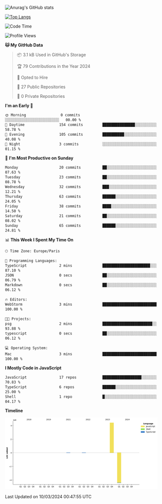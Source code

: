 ![Anurag's GitHub stats](https://github-readme-stats.vercel.app/api?username=sufiane&theme=dark&show_icons=true&count_private=true)


[![Top Langs](https://github-readme-stats.vercel.app/api/top-langs/?username=sufiane&layout=compact)](https://github.com/anuraghazra/github-readme-stats)

<!--START_SECTION:waka-->
![Code Time](http://img.shields.io/badge/Code%20Time-1%2C018%20hrs%2048%20mins-blue)

![Profile Views](http://img.shields.io/badge/Profile%20Views-0-blue)

**🐱 My GitHub Data** 

> 📦 3.1 kB Used in GitHub's Storage 
 > 
> 🏆 79 Contributions in the Year 2024
 > 
> 💼 Opted to Hire
 > 
> 📜 27 Public Repositories 
 > 
> 🔑 0 Private Repositories 
 > 
**I'm an Early 🐤** 

```text
🌞 Morning                0 commits           ░░░░░░░░░░░░░░░░░░░░░░░░░   00.00 % 
🌆 Daytime                154 commits         ███████████████░░░░░░░░░░   58.78 % 
🌃 Evening                105 commits         ██████████░░░░░░░░░░░░░░░   40.08 % 
🌙 Night                  3 commits           ░░░░░░░░░░░░░░░░░░░░░░░░░   01.15 % 
```
📅 **I'm Most Productive on Sunday** 

```text
Monday                   20 commits          ██░░░░░░░░░░░░░░░░░░░░░░░   07.63 % 
Tuesday                  23 commits          ██░░░░░░░░░░░░░░░░░░░░░░░   08.78 % 
Wednesday                32 commits          ███░░░░░░░░░░░░░░░░░░░░░░   12.21 % 
Thursday                 63 commits          ██████░░░░░░░░░░░░░░░░░░░   24.05 % 
Friday                   38 commits          ████░░░░░░░░░░░░░░░░░░░░░   14.50 % 
Saturday                 21 commits          ██░░░░░░░░░░░░░░░░░░░░░░░   08.02 % 
Sunday                   65 commits          ██████░░░░░░░░░░░░░░░░░░░   24.81 % 
```


📊 **This Week I Spent My Time On** 

```text
🕑︎ Time Zone: Europe/Paris

💬 Programming Languages: 
TypeScript               2 mins              ██████████████████████░░░   87.10 % 
JSON                     0 secs              ██░░░░░░░░░░░░░░░░░░░░░░░   06.79 % 
Markdown                 0 secs              ██░░░░░░░░░░░░░░░░░░░░░░░   06.12 % 

🔥 Editors: 
WebStorm                 3 mins              █████████████████████████   100.00 % 

🐱‍💻 Projects: 
psg                      2 mins              ███████████████████████░░   93.88 % 
typescript               0 secs              ██░░░░░░░░░░░░░░░░░░░░░░░   06.12 % 

💻 Operating System: 
Mac                      3 mins              █████████████████████████   100.00 % 
```

**I Mostly Code in JavaScript** 

```text
JavaScript               17 repos            ██████████████████░░░░░░░   70.83 % 
TypeScript               6 repos             ██████░░░░░░░░░░░░░░░░░░░   25.00 % 
Shell                    1 repo              █░░░░░░░░░░░░░░░░░░░░░░░░   04.17 % 
```



**Timeline**

![Lines of Code chart](https://raw.githubusercontent.com/Sufiane/Sufiane/main/assets/bar_graph.png)


 Last Updated on 10/03/2024 00:47:55 UTC
<!--END_SECTION:waka-->


<!--
**Sufiane/sufiane** is a ✨ _special_ ✨ repository because its `README.md` (this file) appears on your GitHub profile.

Here are some ideas to get you started:

- 🔭 I’m currently working on ...
- 🌱 I’m currently learning ...
- 👯 I’m looking to collaborate on ...
- 🤔 I’m looking for help with ...
- 💬 Ask me about ...
- 📫 How to reach me: ...
- 😄 Pronouns: ...
- ⚡ Fun fact: ...
-->
